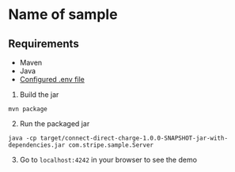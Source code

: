 # Name of sample

## Requirements

- Maven
- Java
- [Configured .env file](../README.md)

1. Build the jar

```
mvn package
```

2. Run the packaged jar

```
java -cp target/connect-direct-charge-1.0.0-SNAPSHOT-jar-with-dependencies.jar com.stripe.sample.Server
```

3. Go to `localhost:4242` in your browser to see the demo

